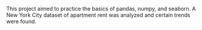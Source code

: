 This project aimed to practice the basics of pandas, numpy, and seaborn. A New York City dataset of apartment rent was analyzed and certain trends were found. 
